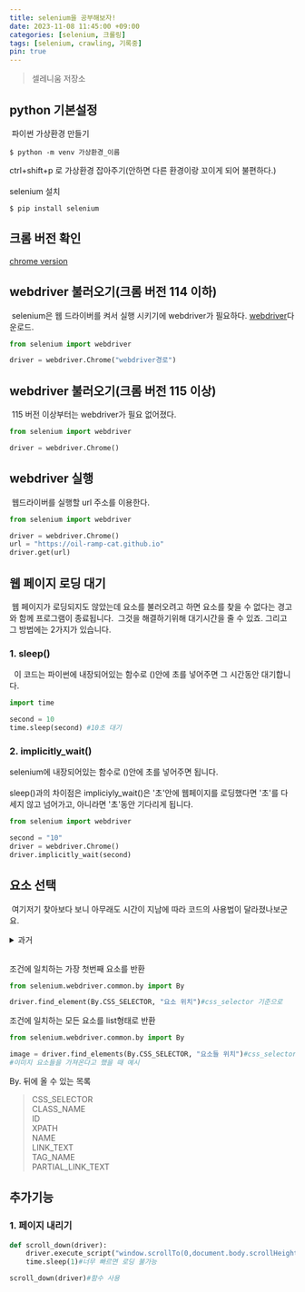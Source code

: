 ```yaml
---
title: selenium을 공부해보자!
date: 2023-11-08 11:45:00 +09:00
categories: [selenium, 크롤링]
tags: [selenium, crawling, 기록중]
pin: true
---
```


> 셀레니움 저장소

## python 기본설정
&nbsp;파이썬 가상환경 만들기
```shell
$ python -m venv 가상환경_이름
```
ctrl+shift+p 로 가상환경 잡아주기(안하면 다른 환경이랑 꼬이게 되어 불편하다.)<br/><br/>
selenium 설치
```shell
$ pip install selenium
```
## 크롬 버전 확인
[chrome version](chrome://settings/help)
## webdriver 불러오기(크롬 버전 114 이하)
&nbsp;selenium은 웹 드라이버를 켜서 실행 시키기에 webdriver가 필요하다. [webdriver](https://chromedriver.chromium.org/downloads)다운로드.
```python
from selenium import webdriver

driver = webdriver.Chrome("webdriver경로")
```

## webdriver 불러오기(크롬 버전 115 이상)
&nbsp;115 버전 이상부터는 webdriver가 필요 없어졌다.
```python
from selenium import webdriver

driver = webdriver.Chrome()
```
## webdriver 실행
&nbsp;웹드라이버를 실행할 url 주소를 이용한다.
```python
from selenium import webdriver

driver = webdriver.Chrome()
url = "https://oil-ramp-cat.github.io"
driver.get(url)
```

## 웹 페이지 로딩 대기
&nbsp;웹 페이지가 로딩되지도 않았는데 요소를 불러오려고 하면 요소를 찾을 수 없다는 경고와 함께 프로그램이 종료됩니다. 
&nbsp;그것을 해결하기위해 대기시간을 줄 수 있죠. 그리고 그 방법에는 2가지가 있습니다.

### 1. sleep()
&nbsp; 이 코드는 파이썬에 내장되어있는 함수로 ()안에 초를 넣어주면 그 시간동안 대기합니다.
```python
import time

second = 10
time.sleep(second) #10초 대기

```

### 2. implicitly_wait()
selenium에 내장되어있는 함수로 ()안에 초를 넣어주면 됩니다.<br/>
<br/>sleep()과의 차이점은 impliciyly_wait()은 '초'안에 웹페이지를 로딩했다면 '초'를 다 세지 않고 넘어가고, 아니라면 '초'동안 기다리게 됩니다.

```python
from selenium import webdriver

second = "10"
driver = webdriver.Chrome()
driver.implicitly_wait(second)
```

## 요소 선택
&nbsp;여기저기 찾아보다 보니 아무래도 시간이 지남에 따라 코드의 사용법이 달라졌나보군요.<br/>
<details>
<summary>과거</summary>
<div markdown = "1">

```python
driver.find_element_by_요소종류()
```

</div>
</details>
<br/>

조건에 일치하는 가장 첫번째 요소를 반환
```python
from selenium.webdriver.common.by import By

driver.find_element(By.CSS_SELECTOR, "요소 위치")#css_selector 기준으로
```
조건에 일치하는 모든 요소를 list형태로 반환
```python
from selenium.webdriver.common.by import By

image = driver.find_elements(By.CSS_SELECTOR, "요소들 위치")#css_selector 기준으로
#이미지 요소들을 가져온다고 했을 때 예시
```
By. 뒤에 올 수 있는 목록
>CSS_SELECTOR<br/>
>CLASS_NAME<br/>
>ID<br/>
>XPATH<br/>
>NAME<br/>
>LINK_TEXT<br/>
>TAG_NAME<br/>
>PARTIAL_LINK_TEXT

## 추가기능
### 1. 페이지 내리기
```python
def scroll_down(driver):
    driver.execute_script("window.scrollTo(0,document.body.scrollHeight);")#함수설정
    time.sleep(1)#너무 빠르면 로딩 불가능

scroll_down(driver)#함수 사용
```